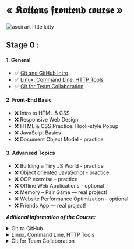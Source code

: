 # « 𝕶𝖔𝖙𝖙𝖆𝖓𝖘 𝖋𝖗𝖔𝖓𝖙𝖊𝖓𝖉 𝖈𝖔𝖚𝖗𝖘𝖊 »

![ascii art little kitty](https://aberdeenstudygroup.github.io/studyGroup/lessons/SG-T5-RMarkdown/Images/coding_cat.png)

## Stage 0 :

#### 1. General

- :white_check_mark: [Git and GitHub Intro](docs/git-intro.md) <br>
- :white_check_mark: [Linux, Command Line, HTTP Tools](docs/linux-cli-http.md) <br>
- :white_check_mark: [Git for Team Collaboration](docs/git-collaboration.md) <br>

#### 2. Front-End Basic

- :x: Intro to HTML & CSS<br>
- :x: Responsive Web Design<br>
- :x: HTML & CSS Practice: Hooli-style Popup<br>
- :x: JavaScipt Basics<br>
- :x: Document Object Model - practice<br>

#### 3. Advansed Topics

- :x: Building a Tiny JS World - practice<br>
- :x: Object oriented JavaScript - practice<br>
- :x: OOP exercise - practice<br>
- :x: Offline Web Applications - optional<br>
- :x: Memory – Pair Game — real project!<br>
- :x: Website Performance Optimization - optional<br>
- :x: Friends App — real project!<br>

***Aditional Information of the Course:***

<details>
<summary>Git та GitHub</summary>

- [Лекція по Git від Олексія Руденка](https://www.youtube.com/playlist?list=PLS8sEUxbfFY9MnPIFPTNlaS5xX7P5Ge-5)

- [Git за 30 хвилин](https://codeguida.com/post/453)

- [Git tips](http://sixrevisions.com/web-development/git-tips/) — закріпити свої знання про Git

- [About Merge Conflicts](https://docs.github.com/en/free-pro-team@latest/github/collaborating-with-issues-and-pull-requests/about-merge-conflicts)

- [Resoilving a Merge Conflict](https://docs.github.com/en/free-pro-team@latest/github/collaborating-with-issues-and-pull-requests/resolving-a-merge-conflict-using-the-command-line)

- [Communicating using Markdown](https://lab.github.com/githubtraining/communicating-using-markdown)

- [Learn anything front-end](https://learn-anything.xyz/web-development/front-end)

- [TypingClub](https://www.typingclub.com/) — покращити швидкість набору на клавіатурі

- [How to Learn and Cope with Negative Thoughts](https://guides.hexlet.io/learning/)

</details>

<details>
<summary>Linux, Command Line, HTTP Tools</summary>

- [How I taught myself to code in eight weeks](http://lifehacker.com/how-i-taught-myself-to-code-in-eight-weeks-511615189)

- [How JavaScript works: Deep dive into WebSockets and HTTP/2 with SSE + how to pick the right path](https://blog.sessionstack.com/how-javascript-works-deep-dive-into-websockets-and-http-2-with-sse-how-to-pick-the-right-path-584e6b8e3bf7)

   ***Optional:***

- [Command Line Power User](https://commandlinepoweruser.com/)

- [Configuring Linux Web Servers](https://www.udacity.com/course/configuring-linux-web-servers--ud299)

- [Networking for Web Developers](https://www.udacity.com/course/networking-for-web-developers--ud256)

</details>

<details>
<summary>Git for Team Collaboration</summary>

- [An Introduction to Git and GitHub by Brian Yu (CS50 course), video, ~40 min.](https://youtu.be/MJUJ4wbFm_A)

- [Oh shit, git!](http://ohshitgit.com/)

- [Flight rules for git](https://github.com/k88hudson/git-flight-rules)

- [GitHub Skills](https://skills.github.com/)

</details>
